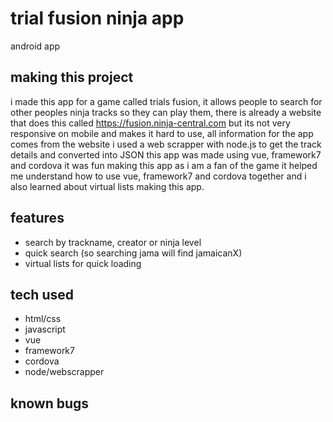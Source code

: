 # trial fusion ninja app
 android app

## making this project

i made this app for a game called trials fusion, it allows people to search for other peoples ninja tracks so they can play them, there is already a website that does this called https://fusion.ninja-central.com but its not very responsive on mobile and makes it hard to use,
all information for the app comes from the website i used a web scrapper with node.js to get the track details and converted into JSON this app was made using vue, framework7 and cordova it was fun making this app as i am a fan of the game it helped me understand how to use vue, framework7 and cordova together and i also learned about virtual lists making this app.

## features

- search by trackname, creator or ninja level
- quick search (so searching jama will find jamaicanX)
- virtual lists for quick loading


## tech used

 - html/css
 - javascript
 - vue
 - framework7
 - cordova
 - node/webscrapper 
 
 ## known bugs
 
 
 

